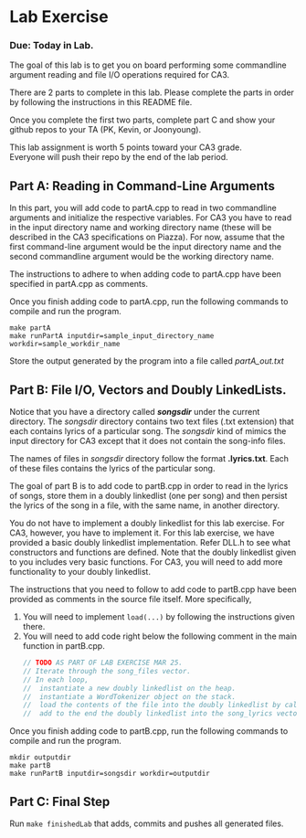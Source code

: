 # Lab Exercise

### Due: Today in Lab.
The goal of this lab is to get you on board performing some commandline argument reading and file I/O operations required for CA3.

There are 2 parts to complete in this lab. Please complete the parts in order by following the instructions in this README file.

Once you complete the first two parts, complete part C and show your github repos to your TA (PK, Kevin, or Joonyoung).

This lab assignment is worth 5 points toward your CA3 grade.<br>
Everyone will push their repo by the end of the lab period.

## Part A: Reading in Command-Line Arguments
In this part, you will add code to partA.cpp to read in two commandline arguments and initialize the respective variables. For CA3 you have to read in the input directory name and working directory name (these will be described in the CA3 specifications on Piazza).
For now, assume that the first command-line argument would be the input directory name and the second commandline argument would be the working directory name.

The instructions to adhere to when adding code to partA.cpp have been specified in partA.cpp as comments.

Once you finish adding code to partA.cpp, run the following commands to compile and run the program.

```commandline
make partA
make runPartA inputdir=sample_input_directory_name workdir=sample_workdir_name
```
Store the output generated by the program into a file called *partA\_out.txt*

## Part B: File I/O, Vectors and Doubly LinkedLists.
Notice that you have a directory called **_songsdir_** under the current directory. The _songsdir_ directory contains two text files (.txt extension) that each contains lyrics of a particular song.
The _songsdir_ kind of mimics the input directory for CA3 except that it does not contain the song-info files.

The names of files in _songsdir_ directory follow the format **<song name>.lyrics.txt**.
Each of these files contains the lyrics of the particular song.

The goal of part B is to add code to partB.cpp in order to read in the lyrics of songs, store them in a doubly linkedlist (one per song) and then persist the lyrics of the song in a file, with the same name, in another directory.

You do not have to implement a doubly linkedlist for this lab exercise. For CA3, however, you have to implement it.
For this lab exercise, we have provided a basic doubly linkedlist implementation.
Refer DLL.h to see what constructors and functions are defined. Note that the doubly linkedlist given to you includes very basic functions.
For CA3, you will need to add more functionality to your doubly linkedlist.

The instructions that you need to follow to add code to partB.cpp have been provided as comments in the source file itself. More specifically,
1. You will need to implement `load(...)` by following the instructions given there.
2. You will need to add code right below the following comment in the main function in partB.cpp.
	```cpp
	// TODO AS PART OF LAB EXERCISE MAR 25.
	// Iterate through the song_files vector.
	// In each loop,
	// 	instantiate a new doubly linkedlist on the heap.
	// 	instantiate a WordTokenizer object on the stack.
	// 	load the contents of the file into the doubly linkedlist by calling load(...).
	// 	add to the end the doubly linkedlist into the song_lyrics vector.
	```

Once you finish adding code to partB.cpp, run the following commands to compile and run the program.

```commandline
mkdir outputdir
make partB
make runPartB inputdir=songsdir workdir=outputdir
```

## Part C: Final Step
Run `make finishedLab` that adds, commits and pushes all generated files.
